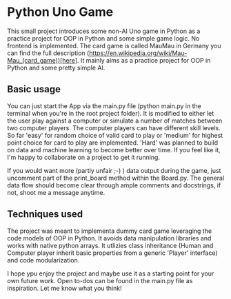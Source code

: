 # Python Uno Game
This small project introduces some non-AI Uno game in Python as a practice project for OOP in Python and some simple game logic. No frontend is implemented. The card game is called MauMau in Germany you can find the full description (https://en.wikipedia.org/wiki/Mau-Mau_(card_game))[here]. It mainly aims as a practice project for OOP in Python and some pretty simple AI.

## Basic usage
You can just start the App via the main.py file (python main.py in the terminal when you're in the root project folder). It is modified to either let the user play against a computer or simulate a number of matches between two computer players. The computer players can have different skill levels. So far 'easy' for random choice of valid card to play or 'medium' for highest point choice for card to play are implemented. 'Hard' was planned to build on data and machine learning to become better over time. If you feel like it, I'm happy to collaborate on a project to get it running.

If you would want more (partly unfair ;-) ) data output during the game, just uncomment part of the print_board method within the Board.py. The general data flow should become clear through ample comments and docstrings, if not, shoot me a message anytime.

## Techniques used
The project was meant to implementa dummy card game leveraging the code models of OOP in Python. It avoids data manipulation libraries and works with native python arrays. It utlizies class inheritance (Human and Computer player inherit basic properties from a generic 'Player' interface) and code modularization.

I hope ypu enjoy the project and maybe use it as a starting point for your own future work. Open to-dos can be found in the main.py file as inspiration. Let me know what you think!
